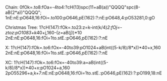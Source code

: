 Chain:
0fOk=.to8:fOa=-4to4:?cH(13)spc(11+aB(a))"QQQQ"spc(8-aB(2*a))"QQQQ";
1nE:nE:pO648,16:fOi=.to100:pO646,pE(162):?:nE:pO648,4:pO53281,0:gO

Christmas Tree:
1?cH(147):fOk=.to23:z=k-int(k/4)*2:fOj=-ztoz:pO1083+k*40+j,160-(z=aB(j))*10
2nE:nE:pO648,16:fOi=1to.stE.:pO646,pE(162):?:nE

X:
1?cH(147):fOk=.to6:fOx=-40to39:pO1024+aB(int((5-k/8)/8*x))*40+x,160
2nE:nE:pO648,16:fOi=1to.stE.:pO646,pE(162):?:nE

XC:
1?cH(147):fOk=.to6:fOx=-40to39:a=aB(int((5-k/8)/8*x))*40+x:pO1024+a,160
2pO55296+a,k+7:nE:nE:pO648,16:fOi=1to.stE.:pO646,pE(162):?:pO199,18:nE


